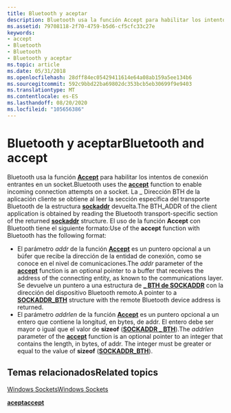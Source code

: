 ```yaml
---
title: Bluetooth y aceptar
description: Bluetooth usa la función Accept para habilitar los intentos de conexión entrantes en un socket.
ms.assetid: 79708118-2f70-4759-b5d6-cf5cfc33c27e
keywords:
- accept
- Bluetooth
- Bluetooth
- Bluetooth y aceptar
ms.topic: article
ms.date: 05/31/2018
ms.openlocfilehash: 28dff84ec05429411614e64a08ab159a5ee134b6
ms.sourcegitcommit: 592c9bbd22ba69802dc353bcb5eb30699f9e9403
ms.translationtype: MT
ms.contentlocale: es-ES
ms.lasthandoff: 08/20/2020
ms.locfileid: "105656386"
---
```

# <a name="bluetooth-and-accept"></a><span data-ttu-id="8c140-107">Bluetooth y aceptar</span><span class="sxs-lookup"><span data-stu-id="8c140-107">Bluetooth and accept</span></span>

<span data-ttu-id="8c140-108">Bluetooth usa la función [**Accept**](/windows/desktop/api/winsock2/nf-winsock2-accept) para habilitar los intentos de conexión entrantes en un socket.</span><span class="sxs-lookup"><span data-stu-id="8c140-108">Bluetooth uses the [**accept**](/windows/desktop/api/winsock2/nf-winsock2-accept) function to enable incoming connection attempts on a socket.</span></span> <span data-ttu-id="8c140-109">La \_ Dirección BTH de la aplicación cliente se obtiene al leer la sección específica del transporte Bluetooth de la estructura [**sockaddr**](/windows/desktop/WinSock/sockaddr-2) devuelta.</span><span class="sxs-lookup"><span data-stu-id="8c140-109">The BTH\_ADDR of the client application is obtained by reading the Bluetooth transport-specific section of the returned [**sockaddr**](/windows/desktop/WinSock/sockaddr-2) structure.</span></span> <span data-ttu-id="8c140-110">El uso de la función **Accept** con Bluetooth tiene el siguiente formato:</span><span class="sxs-lookup"><span data-stu-id="8c140-110">Use of the **accept** function with Bluetooth has the following format:</span></span>

-   <span data-ttu-id="8c140-111">El parámetro *addr* de la función [**Accept**](/windows/desktop/api/winsock2/nf-winsock2-accept) es un puntero opcional a un búfer que recibe la dirección de la entidad de conexión, como se conoce en el nivel de comunicaciones.</span><span class="sxs-lookup"><span data-stu-id="8c140-111">The *addr* parameter of the [**accept**](/windows/desktop/api/winsock2/nf-winsock2-accept) function is an optional pointer to a buffer that receives the address of the connecting entity, as known to the communications layer.</span></span> <span data-ttu-id="8c140-112">Se devuelve un puntero a una estructura de [**\_ BTH de SOCKADDR**](/windows/desktop/api/Ws2bth/ns-ws2bth-sockaddr_bth) con la dirección del dispositivo Bluetooth remoto.</span><span class="sxs-lookup"><span data-stu-id="8c140-112">A pointer to a [**SOCKADDR\_BTH**](/windows/desktop/api/Ws2bth/ns-ws2bth-sockaddr_bth) structure with the remote Bluetooth device address is returned.</span></span>
-   <span data-ttu-id="8c140-113">El parámetro *addrlen* de la función [**Accept**](/windows/desktop/api/winsock2/nf-winsock2-accept) es un puntero opcional a un entero que contiene la longitud, en bytes, de addr. El entero debe ser mayor o igual que el valor de **sizeof** ([**SOCKADDR \_ BTH**](/windows/desktop/api/Ws2bth/ns-ws2bth-sockaddr_bth)).</span><span class="sxs-lookup"><span data-stu-id="8c140-113">The *addrlen* parameter of the [**accept**](/windows/desktop/api/winsock2/nf-winsock2-accept) function is an optional pointer to an integer that contains the length, in bytes, of addr. The integer must be greater or equal to the value of **sizeof** ([**SOCKADDR\_BTH**](/windows/desktop/api/Ws2bth/ns-ws2bth-sockaddr_bth)).</span></span>

## <a name="related-topics"></a><span data-ttu-id="8c140-114">Temas relacionados</span><span class="sxs-lookup"><span data-stu-id="8c140-114">Related topics</span></span>

<dl> <dt>

[<span data-ttu-id="8c140-115">Windows Sockets</span><span class="sxs-lookup"><span data-stu-id="8c140-115">Windows Sockets</span></span>](/windows/desktop/WinSock/windows-sockets-start-page-2)
</dt> <dt>

[<span data-ttu-id="8c140-116">**acept**</span><span class="sxs-lookup"><span data-stu-id="8c140-116">**accept**</span></span>](/windows/desktop/api/winsock2/nf-winsock2-accept)
</dt> </dl>

 

 